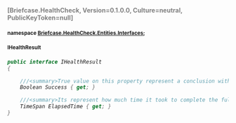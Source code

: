 <h4 style='color: gray;margin:0; padding:0;'> [Briefcase.HealthCheck, Version=0.1.0.0, Culture=neutral, PublicKeyToken=null]</h4>

#### <small>namespace [Briefcase.HealthCheck.Entities.Interfaces](../Namespace/Briefcase.HealthCheck.Entities.Interfaces.md);</small>

#### <small>IHealthResult</small>

<i>

```csharp
public interface IHealthResult
{

	///<summary>True value on this property represent a conclusion without exception</summary>
	Boolean Success { get; }

	///<summary>Its represent how much time it took to complete the full execution</summary>
	TimeSpan ElapsedTime { get; }
}
```

</i>
